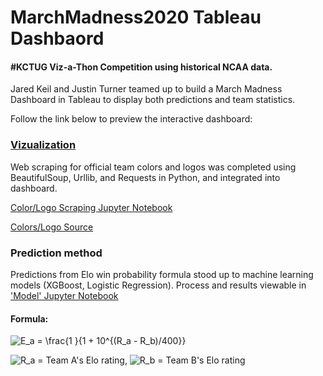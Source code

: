# MarchMadness2020 Tableau Dashbaord

<!-- ### Data Visualization (Tableau Dashboard) of NCAA March Madness Basketball  -->

#### #KCTUG Viz-a-Thon Competition using historical NCAA data.

Jared Keil and Justin Turner teamed up to build a March Madness Dashboard in Tableau to display both predictions and team statistics.

Follow the link below to preview the interactive dashboard:

### [Vizualization](https://public.tableau.com/profile/justin.turner5432#!/vizhome/MarchMadnessBook2/Dashboard1?publish=yes)

Web scraping for official team colors and logos was completed using BeautifulSoup, Urllib, and Requests in Python, and integrated into dashboard.


[Color/Logo Scraping Jupyter Notebook](../blob/master/color_logo_scrape.ipynb)

[Colors/Logo Source](https://dynasties.operationsports.com/team-colors.php?sport=ncaa)

### Prediction method

Predictions from Elo win probability formula stood up to machine learning models (XGBoost, Logistic Regression). Process and results viewable in ['Model' Jupyter Notebook](../blob/master/Model.ipynb)

#### Formula: 

![E_a = \frac{1 }{1 + 10^{(R_a - R_b)/400}}](https://render.githubusercontent.com/render/math?math=E_a%20%3D%20%5Cfrac%7B1%20%7D%7B1%20%2B%2010%5E%7B(R_a%20-%20R_b)%2F400%7D%7D)

![R_a](https://render.githubusercontent.com/render/math?math=R_a) = Team A's Elo rating,
![R_b](https://render.githubusercontent.com/render/math?math=R_b) = Team B's Elo rating


